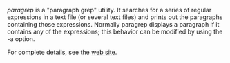 *paragrep* is a "paragraph grep" utility. It searches for a series of
regular expressions in a text file (or several text files) and prints out
the paragraphs containing those expressions. Normally paragrep displays a
paragraph if it contains any of the expressions; this behavior can be
modified by using the -a option.

For complete details, see the [web site](http://software.clapper.org/paragrep).
